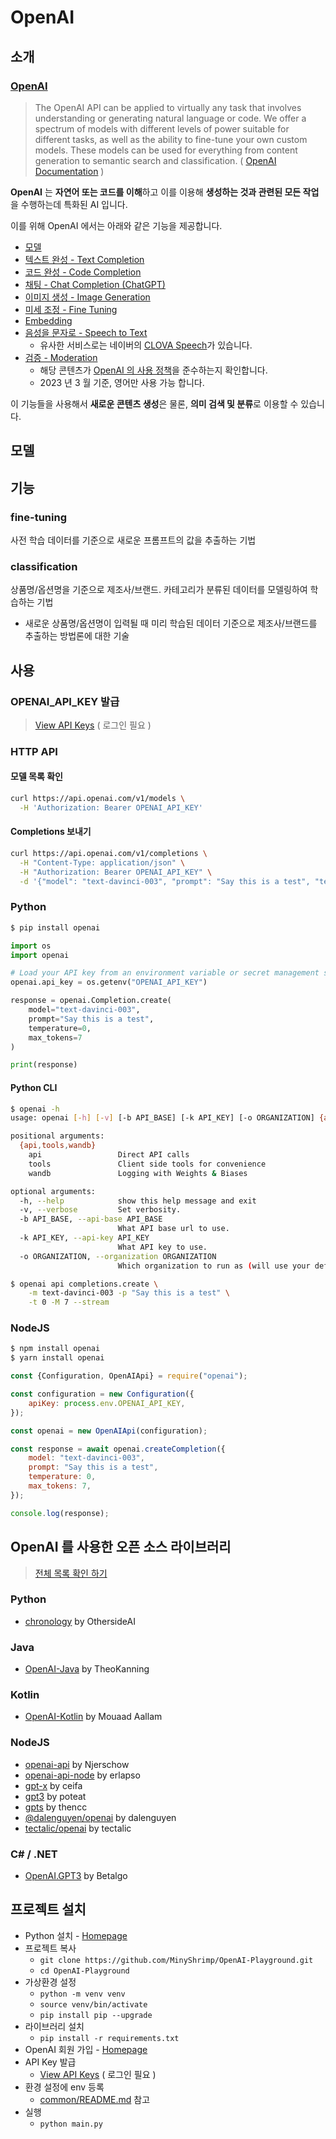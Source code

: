 # OpenAI

## 소개

### [OpenAI](https://openai.com/)

> The OpenAI API can be applied to virtually any task that involves understanding or generating natural language or
> code.
> We offer a spectrum of models with different levels of power suitable for different tasks,
> as well as the ability to fine-tune your own custom models.
> These models can be used for everything from content generation to semantic search and classification.
> ( [OpenAI Documentation](https://platform.openai.com/docs/introduction) )

**OpenAI** 는 **자연어 또는 코드를 이해**하고 이를 이용해 **생성하는 것과 관련된 모든 작업**을 수행하는데 특화된 AI 입니다.

이를 위해 OpenAI 에서는 아래와 같은 기능을 제공합니다.

* [모델](https://platform.openai.com/docs/models)
* [텍스트 완성 - Text Completion](https://platform.openai.com/docs/guides/completion)
* [코드 완성 - Code Completion](https://platform.openai.com/docs/guides/code)
* [채팅 - Chat Completion (ChatGPT)](https://platform.openai.com/docs/guides/chat)
* [이미지 생성 - Image Generation](https://platform.openai.com/docs/guides/images)
* [미세 조정 - Fine Tuning](https://platform.openai.com/docs/guides/fine-tuning)
* [Embedding](https://platform.openai.com/docs/guides/embeddings)
* [음성을 문자로 - Speech to Text](https://platform.openai.com/docs/guides/speech-to-text)
    * 유사한 서비스로는 네이버의 [CLOVA Speech](https://clova.ai/speech)가 있습니다.
* [검증 - Moderation](https://platform.openai.com/docs/guides/moderation/overview)
    * 해당 콘텐츠가 [OpenAI 의 사용 정책](https://platform.openai.com/docs/api-reference/moderations)을 준수하는지 확인합니다.
    * 2023 년 3 월 기준, 영어만 사용 가능 합니다.

이 기능들을 사용해서 **새로운 콘텐츠 생성**은 물론, **의미 검색 및 분류**로 이용할 수 있습니다.

## 모델

## 기능

### fine-tuning

사전 학습 데이터를 기준으로 새로운 프롬프트의 값을 추출하는 기법

### classification

상품명/옵션명을 기준으로 제조사/브랜드. 카테고리가 분류된 데이터를 모델링하여 학습하는 기법

- 새로운 상품명/옵션명이 입력될 때 미리 학습된 데이터 기준으로 제조사/브랜드를 추출하는 방법론에 대한 기술

## 사용

### OPENAI_API_KEY 발급

> [View API Keys](https://platform.openai.com/account/api-keys) ( 로그인 필요 )

### HTTP API

#### 모델 목록 확인

```sh
curl https://api.openai.com/v1/models \
  -H 'Authorization: Bearer OPENAI_API_KEY'
```

#### Completions 보내기

```sh
curl https://api.openai.com/v1/completions \
  -H "Content-Type: application/json" \
  -H "Authorization: Bearer OPENAI_API_KEY" \
  -d '{"model": "text-davinci-003", "prompt": "Say this is a test", "temperature": 0, "max_tokens": 7}'
```

### Python

```sh
$ pip install openai
```

```python
import os
import openai

# Load your API key from an environment variable or secret management service
openai.api_key = os.getenv("OPENAI_API_KEY")

response = openai.Completion.create(
    model="text-davinci-003",
    prompt="Say this is a test",
    temperature=0,
    max_tokens=7
)

print(response)
```

#### Python CLI

```sh
$ openai -h
usage: openai [-h] [-v] [-b API_BASE] [-k API_KEY] [-o ORGANIZATION] {api,tools,wandb} ...

positional arguments:
  {api,tools,wandb}
    api                 Direct API calls
    tools               Client side tools for convenience
    wandb               Logging with Weights & Biases

optional arguments:
  -h, --help            show this help message and exit
  -v, --verbose         Set verbosity.
  -b API_BASE, --api-base API_BASE
                        What API base url to use.
  -k API_KEY, --api-key API_KEY
                        What API key to use.
  -o ORGANIZATION, --organization ORGANIZATION
                        Which organization to run as (will use your default organization if not specified)
```

```sh
$ openai api completions.create \
    -m text-davinci-003 -p "Say this is a test" \
    -t 0 -M 7 --stream
```

### NodeJS

```sh
$ npm install openai
$ yarn install openai
```

```javascript
const {Configuration, OpenAIApi} = require("openai");

const configuration = new Configuration({
    apiKey: process.env.OPENAI_API_KEY,
});

const openai = new OpenAIApi(configuration);

const response = await openai.createCompletion({
    model: "text-davinci-003",
    prompt: "Say this is a test",
    temperature: 0,
    max_tokens: 7,
});

console.log(response);
```

## OpenAI 를 사용한 오픈 소스 라이브러리

> [전체 목록 확인 하기](https://platform.openai.com/docs/libraries/community-libraries)

### Python

* [chronology](https://github.com/OthersideAI/chronology) by OthersideAI

### Java

* [OpenAI-Java](https://github.com/TheoKanning/openai-java) by TheoKanning

### Kotlin

* [OpenAI-Kotlin](https://github.com/Aallam/openai-kotlin) by Mouaad Aallam

### NodeJS

* [openai-api](https://www.npmjs.com/package/openai-api) by Njerschow
* [openai-api-node](https://www.npmjs.com/package/openai-api-node) by erlapso
* [gpt-x](https://www.npmjs.com/package/gpt-x) by ceifa
* [gpt3](https://www.npmjs.com/package/gpt3) by poteat
* [gpts](https://www.npmjs.com/package/gpts) by thencc
* [@dalenguyen/openai](https://www.npmjs.com/package/@dalenguyen/openai) by dalenguyen
* [tectalic/openai](https://github.com/tectalichq/public-openai-client-js) by tectalic

### C# / .NET

* [OpenAI.GPT3](https://github.com/betalgo/openai) by Betalgo

## 프로젝트 설치

* Python 설치 - [Homepage](https://www.python.org/)
* 프로젝트 복사
    * `git clone https://github.com/MinyShrimp/OpenAI-Playground.git`
    * `cd OpenAI-Playground`
* 가상환경 설정
    * `python -m venv venv`
    * `source venv/bin/activate`
    * `pip install pip --upgrade`
* 라이브러리 설치
    * `pip install -r requirements.txt`
* OpenAI 회원 가입 - [Homepage](https://platform.openai.com/)
* API Key 발급
    * [View API Keys](https://platform.openai.com/account/api-keys) ( 로그인 필요 )
* 환경 설정에 env 등록
    * [common/README.md](/common/README.md) 참고
* 실행
    * `python main.py`